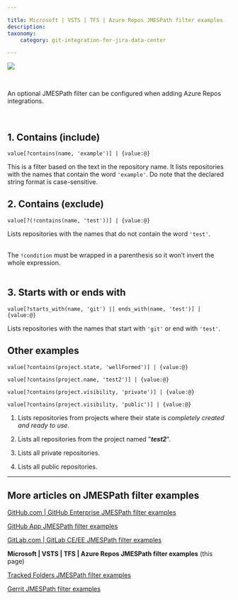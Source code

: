 ```yaml
---

title: Microsoft | VSTS | TFS | Azure Repos JMESPath filter examples
description:
taxonomy:
    category: git-integration-for-jira-data-center

---
```


![](/wp-content/uploads/azure2-logo.png)

<br>

An optional JMESPath filter can be configured when adding Azure Repos integrations.

<br>

## 1\. Contains (include)

`value[?contains(name, 'example')] | {value:@}`

This is a filter based on the text in the repository name. It lists repositories with the names that contain the word `'example'`. Do note that the declared string format is case-sensitive.

## 2\. Contains (exclude)

`value[?(!contains(name, 'test'))] | {value:@}`

Lists repositories with the names that do not contain the word `'test'`.

<br>

<div class="bbb-callout bbb--note">
    <div class="irow">
    <div class="ilogobox">
        <span class="logoimg"></span>
    </div>
    <div class="imsgbox">
        The <code>!condition</code> must be wrapped in a parenthesis so it won’t invert the whole expression.
    </div>
    </div>
</div>
<br>

## 3\. Starts with or ends with

`value[?starts_with(name, 'git') || ends_with(name, 'test')] | {value:@}`

Lists repositories with the names that start with `'git'` or end with `'test'`.

## Other examples

`value[?contains(project.state, 'wellFormed')] | {value:@}`

`value[?contains(project.name, 'test2')] | {value:@}`

`value[?contains(project.visibility, 'private')] | {value:@}`

`value[?contains(project.visibility, 'public')] | {value:@}`

1.  Lists repositories from projects where their state is _completely created and ready to use_.

2.  Lists all repositories from the project named "_**test2**_".

3.  Lists all private repositories.

4.  Lists all public repositories.

<hr>

## More articles on JMESPath filter examples

[GitHub.com \| GitHub Enterprise JMESPath filter examples](/git-integration-for-jira-data-center/GitHub-GitHub-Enterprise-JMESPath-filter-examples-gij-self-managed)

[GitHub App JMESPath filter examples](/git-integration-for-jira-data-center/GitHub-App-JMESPath-filter-examples-gij-self-managed)

[GitLab.com \| GitLab CE/EE JMESPath filter examples](/git-integration-for-jira-data-center/GitLab-GitLab-CE-EE-JMESPath-filter-examples-gij-self-managed)

**Microsoft \| VSTS \| TFS \| Azure Repos JMESPath filter examples** (this page)

[Tracked Folders JMESPath filter examples](/git-integration-for-jira-data-center/Tracked-Folders-JMESPath-filter-examples-gij-self-managed)

[Gerrit JMESPath filter examples](/git-integration-for-jira-data-center/Gerrit-JMESPath-filter-examples-gij-self-managed)

